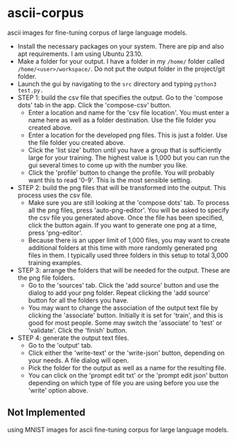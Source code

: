 # ascii-corpus
ascii images for fine-tuning corpus of large language models.

- Install the necessary packages on your system. There are pip and also apt requirements. I am using Ubuntu 23.10.
- Make a folder for your output. I have a folder in my `/home/` folder called `/home/<user>/workspace/`. Do not put the output folder in the project/git folder.
- Launch the gui by navigating to the `src` directory and typing `python3 test.py.`
- STEP 1: build the csv file that specifies the output. Go to the 'compose dots' tab in the app. Click the 'compose-csv' button.
  - Enter a location and name for the 'csv file location'. You must enter a name here as well as a folder destination. Use the file folder you created above.
  - Enter a location for the developed png files. This is just a folder. Use the file folder you created above.
  - Click the 'list size' button until you have a group that is sufficiently large for your training. The highest value is 1,000 but you can run the gui several times to come up with the number you like.
  - Click the 'profile' button to change the profile. You will probably want this to read '0-9'. This is the most sensible setting.
- STEP 2: build the png files that will be transformed into the output. This process uses the csv file.
  - Make sure you are still looking at the 'compose dots' tab. To process all the png files, press 'auto-png-editor'. You will be asked to specify the csv file you generated above. Once the file has been specified, click the button again. If you want to generate one png at a time, press 'png-editor'.
  - Because there is an upper limit of 1,000 files, you may want to create additional folders at this time with more randomly generated png files in them. I typically used three folders in this setup to total 3,000 training examples.
- STEP 3: arrange the folders that will be needed for the output. These are the png file folders.
  - Go to the 'sources' tab. Click the 'add source' button and use the dialog to add your png folder. Repeat clicking the 'add source' button for all the folders you have.
  - You may want to change the association of the output text file by clicking the 'associate' button. Initially it is set for 'train', and this is good for most people. Some may switch the 'associate' to 'test' or 'validate'. Click the 'finish' button.
- STEP 4: generate the output text files.
  - Go to the 'output' tab.
  - Click either the 'write-text' or the 'write-json' button, depending on your needs. A file dialog will open.
  - Pick the folder for the output as well as a name for the resulting file.
  - You can click on the 'prompt edit txt' or the 'prompt edit json' button depending on which type of file you are using before you use the 'write' option above.

## Not Implemented
using MNIST images for ascii fine-tuning corpus for large language models.
